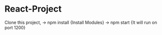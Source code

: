 # React-Project

Clone this project,
-> npm install {Install Modules}
-> npm start {It will run on port 1200}
